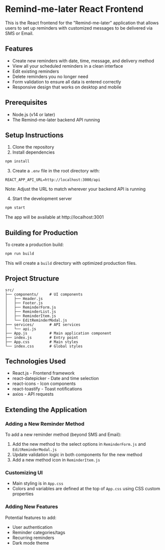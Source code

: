 # Remind-me-later React Frontend

This is the React frontend for the "Remind-me-later" application that allows users to set up reminders with customized messages to be delivered via SMS or Email.

## Features

- Create new reminders with date, time, message, and delivery method
- View all your scheduled reminders in a clean interface
- Edit existing reminders
- Delete reminders you no longer need
- Form validation to ensure all data is entered correctly
- Responsive design that works on desktop and mobile

## Prerequisites

- Node.js (v14 or later)
- The Remind-me-later backend API running

## Setup Instructions

1. Clone the repository
2. Install dependencies

```bash
npm install
```

3. Create a `.env` file in the root directory with:

```
REACT_APP_API_URL=http://localhost:3000/api
```

Note: Adjust the URL to match wherever your backend API is running

4. Start the development server

```bash
npm start
```

The app will be available at http://localhost:3001

## Building for Production

To create a production build:

```bash
npm run build
```

This will create a `build` directory with optimized production files.

## Project Structure

```
src/
├── components/     # UI components
│   ├── Header.js
│   ├── Footer.js
│   ├── ReminderForm.js
│   ├── ReminderList.js
│   ├── ReminderItem.js
│   └── EditReminderModal.js
├── services/       # API services
│   └── api.js
├── App.js          # Main application component
├── index.js        # Entry point
├── App.css         # Main styles
└── index.css       # Global styles
```

## Technologies Used

- React.js - Frontend framework
- react-datepicker - Date and time selection
- react-icons - Icon components
- react-toastify - Toast notifications
- axios - API requests

## Extending the Application

### Adding a New Reminder Method

To add a new reminder method (beyond SMS and Email):

1. Add the new method to the select options in `ReminderForm.js` and `EditReminderModal.js`
2. Update validation logic in both components for the new method
3. Add a new method icon in `ReminderItem.js`

### Customizing UI

- Main styling is in `App.css`
- Colors and variables are defined at the top of `App.css` using CSS custom properties

### Adding New Features

Potential features to add:
- User authentication
- Reminder categories/tags
- Recurring reminders
- Dark mode theme